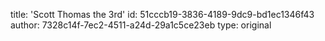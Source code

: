 title: 'Scott Thomas the 3rd'
id: 51cccb19-3836-4189-9dc9-bd1ec1346f43
author: 7328c14f-7ec2-4511-a24d-29a1c5ce23eb
type: original
